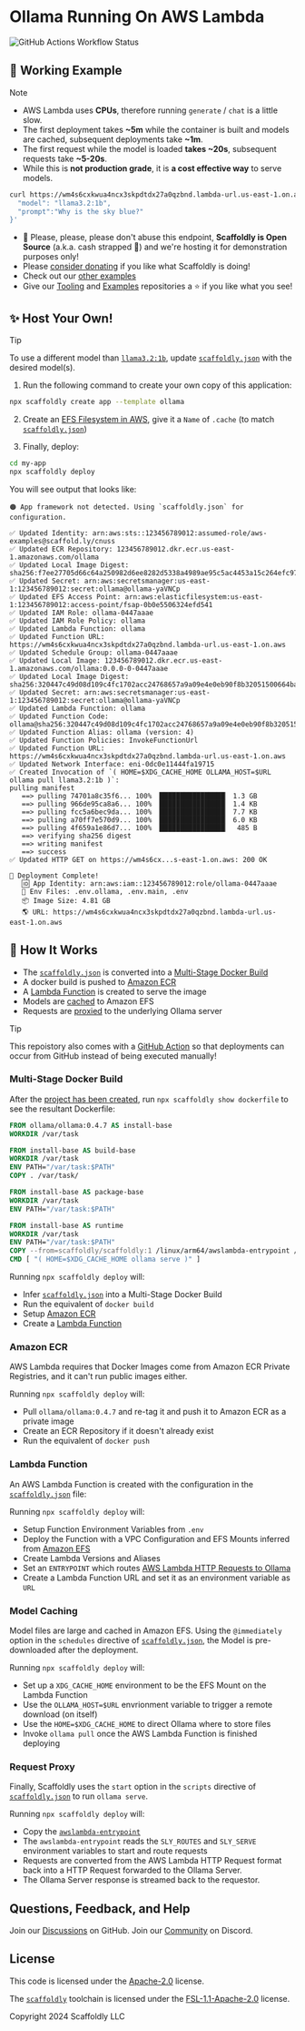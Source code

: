 # Ollama Running On AWS Lambda

![GitHub Actions Workflow Status](https://img.shields.io/github/actions/workflow/status/scaffoldly/scaffoldly-examples/scaffoldly.yml?branch=ollama&link=https%3A%2F%2Fgithub.com%2Fscaffoldly%2Fscaffoldly-examples%2Factions)

## 🚀 Working Example

> [!NOTE]
>
> - AWS Lambda uses **CPUs**, therefore running `generate` / `chat` is a little slow.
> - The first deployment takes **~5m** while the container is built and models are cached, subsequent deployments take **~1m**.
> - The first request while the model is loaded **takes ~20s**, subsequent requests take **~5-20s**.
> - While this is **not production grade**, it is **a cost effective way** to serve models.

```bash
curl https://wm4s6cxkwua4ncx3skpdtdx27a0qzbnd.lambda-url.us-east-1.on.aws/api/generate -d '{
  "model": "llama3.2:1b",
  "prompt":"Why is the sky blue?"
}'
```

- 🙏 Please, please, please don't abuse this endpoint, **Scaffoldly is Open Source** (a.k.a. cash strapped 🤣) and we're hosting it for demonstration purposes only!
- Please [consider donating](https://github.com/sponsors/scaffoldly) if you like what Scaffoldly is doing!
- Check out our [other examples](https://github.com/scaffoldly/scaffoldly-examples)
- Give our [Tooling](https://github.com/scaffoldly/scaffoldly) and [Examples](https://github.com/scaffoldly/scaffoldly-examples) repositories a ⭐️ if you like what you see!

## ✨ Host Your Own!

> [!TIP]
> To use a different model than [`llama3.2:1b`](https://ollama.com/library/llama3.2:1b), update [`scaffoldly.json`](./scaffoldly.json) with the desired model(s).

1. Run the following command to create your own copy of this application:

```bash
npx scaffoldly create app --template ollama
```

2. Create an [EFS Filesystem in AWS](https://console.aws.amazon.com/efs/home), give it a `Name` of `.cache` (to match [`scaffoldly.json`](scaffoldly.json))

3. Finally, deploy:

```bash
cd my-app
npx scaffoldly deploy
```

You will see output that looks like:

```
🟠 App framework not detected. Using `scaffoldly.json` for configuration.

✅ Updated Identity: arn:aws:sts::123456789012:assumed-role/aws-examples@scaffold.ly/cnuss
✅ Updated ECR Repository: 123456789012.dkr.ecr.us-east-1.amazonaws.com/ollama
✅ Updated Local Image Digest: sha256:f7ee27705d66c64a250982d6ee8282d5338a4989ae95c5ac4453a15c264efc97
✅ Updated Secret: arn:aws:secretsmanager:us-east-1:123456789012:secret:ollama@ollama-yaVNCp
✅ Updated EFS Access Point: arn:aws:elasticfilesystem:us-east-1:123456789012:access-point/fsap-0b0e5506324efd541
✅ Updated IAM Role: ollama-0447aaae
✅ Updated IAM Role Policy: ollama
✅ Updated Lambda Function: ollama
✅ Updated Function URL: https://wm4s6cxkwua4ncx3skpdtdx27a0qzbnd.lambda-url.us-east-1.on.aws
✅ Updated Schedule Group: ollama-0447aaae
✅ Updated Local Image: 123456789012.dkr.ecr.us-east-1.amazonaws.com/ollama:0.0.0-0-0447aaae
✅ Updated Local Image Digest: sha256:320447c49d08d109c4fc1702acc24768657a9a09e4e0eb90f8b32051500664ba
✅ Updated Secret: arn:aws:secretsmanager:us-east-1:123456789012:secret:ollama@ollama-yaVNCp
✅ Updated Lambda Function: ollama
✅ Updated Function Code: ollama@sha256:320447c49d08d109c4fc1702acc24768657a9a09e4e0eb90f8b32051500664ba
✅ Updated Function Alias: ollama (version: 4)
✅ Updated Function Policies: InvokeFunctionUrl
✅ Updated Function URL: https://wm4s6cxkwua4ncx3skpdtdx27a0qzbnd.lambda-url.us-east-1.on.aws
✅ Updated Network Interface: eni-0dc0e11444fa19715
✅ Created Invocation of `( HOME=$XDG_CACHE_HOME OLLAMA_HOST=$URL ollama pull llama3.2:1b )`:
pulling manifest
   ==> pulling 74701a8c35f6... 100% ▕████████████████▏ 1.3 GB
   ==> pulling 966de95ca8a6... 100% ▕████████████████▏ 1.4 KB
   ==> pulling fcc5a6bec9da... 100% ▕████████████████▏ 7.7 KB
   ==> pulling a70ff7e570d9... 100% ▕████████████████▏ 6.0 KB
   ==> pulling 4f659a1e86d7... 100% ▕████████████████▏  485 B
   ==> verifying sha256 digest
   ==> writing manifest
   ==> success
✅ Updated HTTP GET on https://wm4s6cx...s-east-1.on.aws: 200 OK

🚀 Deployment Complete!
   🆔 App Identity: arn:aws:iam::123456789012:role/ollama-0447aaae
   📄 Env Files: .env.ollama, .env.main, .env
   📦 Image Size: 4.81 GB
   🌎 URL: https://wm4s6cxkwua4ncx3skpdtdx27a0qzbnd.lambda-url.us-east-1.on.aws
```

## 🤨 How It Works

- The [`scaffoldly.json`](scaffoldly.json) is converted into a [Multi-Stage Docker Build](#multi-stage-docker-build)
- A docker build is pushed to [Amazon ECR](#amazon-ecr)
- A [Lambda Function](#lambda-function) is created to serve the image
- Models are [cached](#model-caching) to Amazon EFS
- Requests are [proxied](#request-proxy) to the underlying Ollama server

> [!TIP]
> This repoistory also comes with a [GitHub Action](.github/workflows/scaffoldly.yml) so that deployments can occur from GitHub instead of being executed manually!

### Multi-Stage Docker Build

After the [project has been created](#-host-your-own), run `npx scaffoldly show dockerfile` to see the resultant Dockerfile:

```Dockerfile
FROM ollama/ollama:0.4.7 AS install-base
WORKDIR /var/task

FROM install-base AS build-base
WORKDIR /var/task
ENV PATH="/var/task:$PATH"
COPY . /var/task/

FROM install-base AS package-base
WORKDIR /var/task
ENV PATH="/var/task:$PATH"

FROM install-base AS runtime
WORKDIR /var/task
ENV PATH="/var/task:$PATH"
COPY --from=scaffoldly/scaffoldly:1 /linux/arm64/awslambda-entrypoint /var/task/.entrypoint
CMD [ "( HOME=$XDG_CACHE_HOME ollama serve )" ]
```

Running `npx scaffoldly deploy` will:

- Infer [`scaffoldly.json`](scaffoldly.json) into a Multi-Stage Docker Build
- Run the equivalent of `docker build`
- Setup [Amazon ECR](#amazon-ecr)
- Create a [Lambda Function](#lambda-function)

### Amazon ECR

AWS Lambda requires that Docker Images come from Amazon ECR Private Registries, and it can't run public images either.

Running `npx scaffoldly deploy` will:

- Pull `ollama/ollama:0.4.7` and re-tag it and push it to Amazon ECR as a private image
- Create an ECR Repository if it doesn't already exist
- Run the equivalent of `docker push`

### Lambda Function

An AWS Lambda Function is created with the configuration in the [`scaffoldly.json`](scaffoldly.json) file:

Running `npx scaffoldly deploy` will:

- Setup Function Environment Variables from `.env`
- Deploy the Function with a VPC Configuration and EFS Mounts inferred from [Amazon EFS](#model-caching)
- Create Lambda Versions and Aliases
- Set an `ENTRYPOINT` which routes [AWS Lambda HTTP Requests to Ollama](#request-proxy)
- Create a Lambda Function URL and set it as an environment variable as `URL`

### Model Caching

Model files are large and cached in Amazon EFS. Using the `@immediately` option in the `schedules` directive of [`scaffoldly.json`](scaffoldly.json), the Model is pre-downloaded after the deployment.

Running `npx scaffoldly deploy` will:

- Set up a `XDG_CACHE_HOME` environment to be the EFS Mount on the Lambda Function
- Use the `OLLAMA_HOST=$URL` envrionment variable to trigger a remote download (on itself)
- Use the `HOME=$XDG_CACHE_HOME` to direct Ollama where to store files
- Invoke `ollama pull` once the AWS Lambda Function is finished deploying

### Request Proxy

Finally, Scaffoldly uses the `start` option in the `scripts` directive of [`scaffoldly.json`](scaffoldly.json) to run `ollama serve`.

Running `npx scaffoldly deploy` will:

- Copy the [`awslambda-entrypoint`](https://github.com/scaffoldly/scaffoldly/blob/main/src/awslambda-entrypoint.ts)
- The `awslambda-entrypoint` reads the `SLY_ROUTES` and `SLY_SERVE` environment variables to start and route requests
- Requests are converted from the AWS Lambda HTTP Request format back into a HTTP Request forwarded to the Ollama Server.
- The Ollama Server response is streamed back to the requestor.

## Questions, Feedback, and Help

Join our [Discussions](https://github.com/scaffoldly/scaffoldly/discussions) on GitHub.
Join our [Community](https://scaffoldly.dev/community) on Discord.

## License

This code is licensed under the [Apache-2.0](LICENSE.md) license.

The [`scaffoldly`](https://github.com/scaffoldly/scaffoldly) toolchain is licensed under the [FSL-1.1-Apache-2.0](https://github.com/scaffoldly/scaffoldly?tab=License-1-ov-file) license.

Copyright 2024 Scaffoldly LLC
